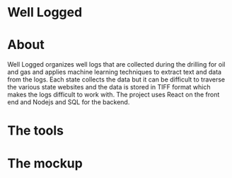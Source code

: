 # Well Logged

# About

Well Logged organizes well logs that are collected during the drilling for oil and gas and applies machine learning techniques to extract text and data from the logs. Each state collects the data but it can be difficult to traverse the various state websites and the data is stored in TIFF format which makes the logs difficult to work with. The project uses React on the front end and Nodejs and SQL for the backend.


# The tools

# The mockup
